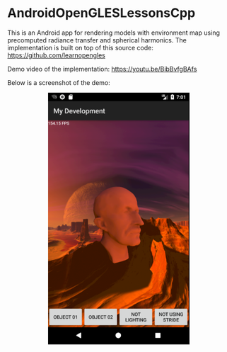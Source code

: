 # AndroidOpenGLESLessonsCpp
This is an Android app for rendering models with environment map using precomputed radiance transfer and spherical harmonics.
The implementation is built on top of this source code: https://github.com/learnopengles

Demo video of the implementation: https://youtu.be/BibBvfgBAfs

Below is a screenshot of the demo:
<p align="center">
  <img src="https://github.com/karaianas/AndroidOpenGLESLessonsCpp/blob/master/app/src/main/assets/images/screenshot.PNG" width="320">
</p>
